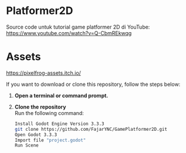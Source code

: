 # Platformer2D
Source code untuk tutorial game platformer 2D di YouTube: https://www.youtube.com/watch?v=Q-CbmREkwqg

# Assets
https://pixelfrog-assets.itch.io/


If you want to download or clone this repository, follow the steps below:

1. **Open a terminal or command prompt.**

2. **Clone the repository**  
   Run the following command:
   ```bash
   Install Godot Engine Version 3.3.3
   git clone https://github.com/FajarYNC/GamePlatformer2D.git
   Open Godot 3.3.3
   Import file "project.godot"
   Run Scene

